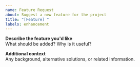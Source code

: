 ```yaml
---
name: Feature Request
about: Suggest a new feature for the project
title: "[Feature] "
labels: enhancement
---
```


**Describe the feature you'd like**\
What should be added? Why is it useful?

**Additional context**\
Any background, alternative solutions, or related information.

